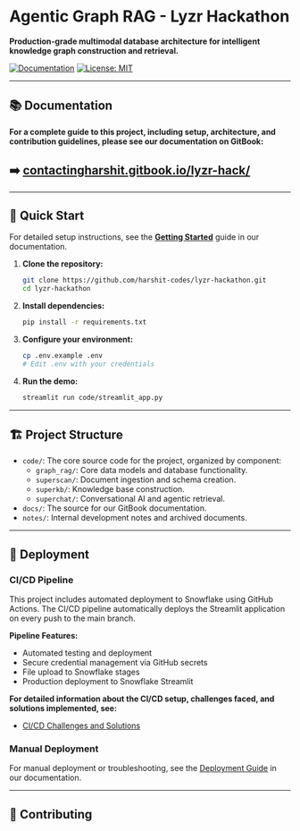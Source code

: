 # Agentic Graph RAG - Lyzr Hackathon

**Production-grade multimodal database architecture for intelligent knowledge graph construction and retrieval.**

[![Documentation](https://img.shields.io/badge/docs-GitBook-blue)](https://contactingharshit.gitbook.io/lyzr-hack/)
[![License: MIT](https://img.shields.io/badge/License-MIT-yellow.svg)](LICENSE)

---

## 📚 Documentation

**For a complete guide to this project, including setup, architecture, and contribution guidelines, please see our documentation on GitBook:**

## ➡️ [**contactingharshit.gitbook.io/lyzr-hack/**](https://contactingharshit.gitbook.io/lyzr-hack/)

---

## 🚀 Quick Start

For detailed setup instructions, see the [**Getting Started**](https://contactingharshit.gitbook.io/lyzr-hack/getting-started) guide in our documentation.

1.  **Clone the repository:**
    ```bash
    git clone https://github.com/harshit-codes/lyzr-hackathon.git
    cd lyzr-hackathon
    ```

2.  **Install dependencies:**
    ```bash
    pip install -r requirements.txt
    ```

3.  **Configure your environment:**
    ```bash
    cp .env.example .env
    # Edit .env with your credentials
    ```

4.  **Run the demo:**
    ```bash
    streamlit run code/streamlit_app.py
    ```

---

## 🏗️ Project Structure

*   `code/`: The core source code for the project, organized by component:
    *   `graph_rag/`: Core data models and database functionality.
    *   `superscan/`: Document ingestion and schema creation.
    *   `superkb/`: Knowledge base construction.
    *   `superchat/`: Conversational AI and agentic retrieval.
*   `docs/`: The source for our GitBook documentation.
*   `notes/`: Internal development notes and archived documents.

---

## 🚀 Deployment

### CI/CD Pipeline

This project includes automated deployment to Snowflake using GitHub Actions. The CI/CD pipeline automatically deploys the Streamlit application on every push to the main branch.

**Pipeline Features:**
- Automated testing and deployment
- Secure credential management via GitHub secrets
- File upload to Snowflake stages
- Production deployment to Snowflake Streamlit

**For detailed information about the CI/CD setup, challenges faced, and solutions implemented, see:**
- [CI/CD Challenges and Solutions](docs/CI_CD_CHALLENGES.md)

### Manual Deployment

For manual deployment or troubleshooting, see the [Deployment Guide](https://contactingharshit.gitbook.io/lyzr-hack/deployment) in our documentation.

---

## 🤝 Contributing
